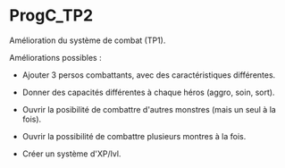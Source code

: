 # ProgC_TP2
 Amélioration du système de combat (TP1).

Améliorations possibles :

- Ajouter 3 persos combattants, avec des caractéristiques différentes.

- Donner des capacités différentes à chaque héros (aggro, soin, sort).

- Ouvrir la posibilité de combattre d'autres monstres (mais un seul à la fois).

- Ouvrir la possibilité de combattre plusieurs montres à la fois.

- Créer un système d'XP/lvl.